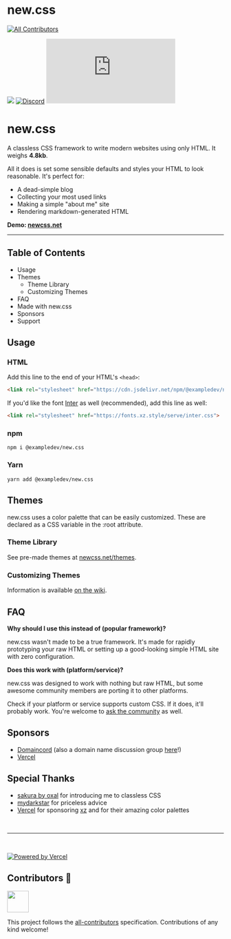 # new.css
<!-- ALL-CONTRIBUTORS-BADGE:START - Do not remove or modify this section -->
[![All Contributors](https://img.shields.io/badge/all_contributors-1-orange.svg?style=flat-square)](#contributors-)
<!-- ALL-CONTRIBUTORS-BADGE:END -->

[![](https://data.jsdelivr.com/v1/package/npm/@exampledev/new.css/badge?style=rounded)](https://www.jsdelivr.com/package/npm/@exampledev/new.css)  [![Discord](https://img.shields.io/discord/711011676702376001?color=7289DA&logo=discord&logoColor=fff)](https://discord.gg/hhuuC4w) ![GitHub stars](https://img.shields.io/github/stars/xz/new.css?style=social)

# new.css

A classless CSS framework to write modern websites using only HTML. It weighs **4.8kb**.

All it does is set some sensible defaults and styles your HTML to look reasonable. It's perfect for:

- A dead-simple blog
- Collecting your most used links
- Making a simple "about me" site
- Rendering markdown-generated HTML

**Demo: [newcss.net](https://newcss.net/?ref=github_demo)**

---

## Table of Contents

- Usage
- Themes
    - Theme Library
    - Customizing Themes
- FAQ
- Made with new.css
- Sponsors
- Support

## Usage

### HTML

Add this line to the end of your HTML's `<head>`:

```html
<link rel="stylesheet" href="https://cdn.jsdelivr.net/npm/@exampledev/new.css@1/new.min.css">
```

If you'd like the font [Inter](https://rsms.me/inter) as well (recommended), add this line as well:

```html
<link rel="stylesheet" href="https://fonts.xz.style/serve/inter.css">
```

### npm

```shell
npm i @exampledev/new.css
```

### Yarn

```shell
yarn add @exampledev/new.css
```

## Themes

new.css uses a color palette that can be easily customized. These are declared as a CSS variable in the :root attribute.

### Theme Library

See pre-made themes at [newcss.net/themes](https://newcss.net/themes/).

### Customizing Themes

Information is available [on the wiki](https://github.com/xz/new.css/wiki/Customizing-Themes).

## FAQ

**Why should I use this instead of (popular framework)?**

new.css wasn't made to be a true framework. It's made for rapidly prototyping your raw HTML or setting up a good-looking simple HTML site with zero configuration.

**Does this work with (platform/service)?**

new.css was designed to work with nothing but raw HTML, but some awesome community members are porting it to other platforms. 

Check if your platform or service supports custom CSS. If it does, it'll probably work. You're welcome to [ask the community](https://discord.gg/hhuuC4w) as well.

## Sponsors
- <a href="https://domaincord.org/?utm_source=xz&utm_campaign=new.css">Domaincord</a> (also a domain name discussion group <a href="https://discord.gg/239EP7G">here</a>!)
- <a href="https://vercel.com/?utm_source=xz&utm_campaign=new.css">Vercel</a>

## Special Thanks
- [sakura by oxal](https://github.com/oxalorg/sakura) for introducing me to classless CSS
- [mydarkstar](https://mydarkstar.net/) for priceless advice
- [Vercel](https://vercel.com/?utm_source=xz&utm_campaign=new.css) for sponsoring [xz](https://xz.style) and for their amazing color palettes

<br>
<hr>
<br>

<a href="https://vercel.com?utm_source=xz&amp;utm_campaign=new.css" target="_blank"><img src="https://vercel-badges.now.sh/powered-by-vercel.svg" alt="Powered by Vercel"></a>

## Contributors 🦸

[//]: contributor-faces

<!-- ALL-CONTRIBUTORS-LIST:START - Do not remove or modify this section -->
<!-- prettier-ignore-start -->
<!-- markdownlint-disable -->
 <a href="https://github.com/localcurrency"><img src="https://avatars.githubusercontent.com/u/53160588?v=4" width="50" height="50" alt=""/></a>
<!-- markdownlint-restore -->
<!-- prettier-ignore-end -->

<!-- ALL-CONTRIBUTORS-LIST:END -->

This project follows the [all-contributors](https://github.com/all-contributors/all-contributors) specification. Contributions of any kind welcome!